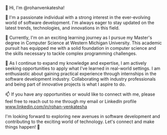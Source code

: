 👋 Hi, I'm @rohanvenkatesha! 

👀 I'm a passionate individual with a strong interest in the ever-evolving world of software development. I'm always eager to stay updated on the latest trends, technologies, and innovations in this field. 

🌱 Currently, I'm on an exciting learning journey as I pursue my Master's degree in Computer Science at Western Michigan University. This academic pursuit has equipped me with a solid foundation in computer science and the skills necessary to tackle complex programming challenges.

💞️ As I continue to expand my knowledge and expertise, I am actively seeking opportunities to apply what I've learned in real-world settings. I am enthusiastic about gaining practical experience through internships in the software development industry. Collaborating with industry professionals and being part of innovative projects is what I aspire to do.

📫 If you have any opportunities or would like to connect with me, please feel free to reach out to me through my email or LinkedIn profile www.linkedin.com/in/rohan-venkatesha

I'm looking forward to exploring new avenues in software development and contributing to the exciting world of technology. Let's connect and make things happen! 🚀

<!---
rohanvenkatesha/rohanvenkatesha is a ✨ special ✨ repository because its `README.md` (this file) appears on your GitHub profile.
You can click the Preview link to take a look at your changes.
--->

